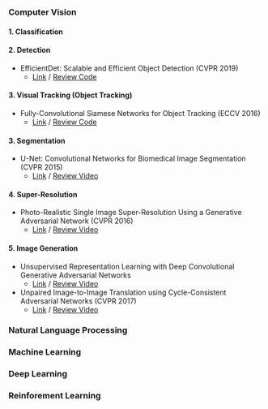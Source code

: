 ### Computer Vision

#### 1. Classification

#### 2. Detection
* EfficientDet: Scalable and Efficient Object Detection (CVPR 2019)
    * [Link](https://arxiv.org/abs/1911.09070) / [Review Code](https://amaarora.github.io/2021/01/11/efficientdet.html) 

#### 3. Visual Tracking (Object Tracking)
* Fully-Convolutional Siamese Networks for Object Tracking (ECCV 2016)
    * [Link](https://arxiv.org/abs/1606.09549) / [Review Code](https://programmer.help/blogs/siamfc-pytorch-code-explanation-demo-track.html) 

#### 3. Segmentation
* U-Net: Convolutional Networks for Biomedical Image Segmentation (CVPR 2015)
    * [Link](https://arxiv.org/abs/1505.04597) / [Review Video](https://youtu.be/sSxdQq9CCx0) 

#### 4. Super-Resolution
* Photo-Realistic Single Image Super-Resolution Using a Generative Adversarial Network (CVPR 2016)
    * [Link](https://arxiv.org/abs/1609.04802) / [Review Video](https://youtu.be/drAN7gLA8sU) 

#### 5. Image Generation
* Unsupervised Representation Learning with Deep Convolutional Generative Adversarial Networks
    * [Link](https://arxiv.org/abs/1511.06434) / [Review Video](https://youtu.be/TR79NaHtxU0) 
* Unpaired Image-to-Image Translation using Cycle-Consistent Adversarial Networks (CVPR 2017)
    * [Link](https://arxiv.org/abs/1703.10593) / [Review Video](https://youtu.be/zAVCeF5cFNc) 

### Natural Language Processing

### Machine Learning

### Deep Learning

### Reinforement Learning
